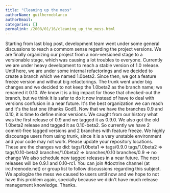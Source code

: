 ```yaml
---
title: "Cleaning up the mess"
authorName: guilhermeblanco
authorEmail:
categories: []
permalink: /2008/01/16/cleaning_up_the_mess.html
---
```

Starting from last blog post, development team went under some general
discussions to reach a commom sense regarding the project versions. We
are finally organizing our project from a non-versioned stage to a
versionable stage, which was causing a lot troubles to everyone.
Currently we are under heavy development to reach a stable version of
1.0 release. Until here, we are under some internal refactorings and we
decided to create a branch which we named 1.0beta2. Since then, we got a
feature freeze version and without big refactorings. The trunk went
under big changes and we decided to not keep the 1.0beta2 as the branch
name; we renamed it 0.10. We know it is a big impact for those that
checked-out the branch, but we think it is safer to do it now instead of
have to deal with versions confusion in a near future. It's the best
organization we can reach and it's the last one (thanks God!). Now that
we have the branches 0.9 and 0.10, it is time to define minor versions.
We caught from our history what was the first release of 0.9 and we
tagged it as 0.9.0. We also got the old 1.0beta2 release and tagged it
as 0.10-beta2. So currently we have 2 commit-free tagged versions and 2
branches with feature freeze. We highly discourage users from using
trunk, since it is a very unstable environment and your code may not
work. Please update your repository locations. These are the changes we
did: tags/1.0beta1 =\> tags/0.9.0 tags/1.0beta2 =\> tags/0.10-beta2
branches/1.0beta2 =\> branches/0.10 branches/0.9 =\> no change We also
schedule new tagged releases in a near future. The next releases will be
0.9.1 and 0.10-rc1. You can join \#doctrine channel (at
irc.freenode.net) or group list to follow discussions regarding this
subject. We apologize the mess we caused to users until now and we hope
to not have this problem again, specially because we didn't have much
release management knowledge. Thanks.
